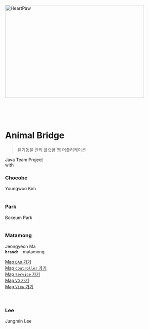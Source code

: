 <img src="https://image.flaticon.com/icons/svg/1152/1152398.svg" width="450px" height="300px" title="HeartPaw" alt="HeartPaw"></img><br/>

<br><br><br>
# Animal Bridge
> 유기동물 관리 플랫폼 웹 어플리케이션

Java Team Project <br>
with <br>
### **Chocobe** 
 Youngwoo Kim <br><br>
### **Park**  
Bokeum Park <br><br>
### **Matamong**  
Jeongyeon Ma <br>
**`branch`** - matamong <br>

[Map `DAO` 가기](https://github.com/AnimalBridge/AnimalBridge-Project/blob/master/AnimalBridge/src/main/java/com/animal/dao/MapDAO.java)<br>
[Map `Controller` 가기](https://github.com/AnimalBridge/AnimalBridge-Project/tree/master/AnimalBridge/src/main/java/com/animal/controller/map) <br>
[Map `Service` 가기](https://github.com/AnimalBridge/AnimalBridge-Project/blob/master/AnimalBridge/src/main/java/com/animal/service/MapService.java) <br>
[Map `VO` 가기](https://github.com/AnimalBridge/AnimalBridge-Project/blob/master/AnimalBridge/src/main/java/com/animal/vo/MapVO.java) <br>
[Map `View` 가기](https://github.com/AnimalBridge/AnimalBridge-Project/tree/master/AnimalBridge/src/main/webapp/view/mapView) <br>
<br><br>
### **Lee**  
Jungmin Lee <br><br>

